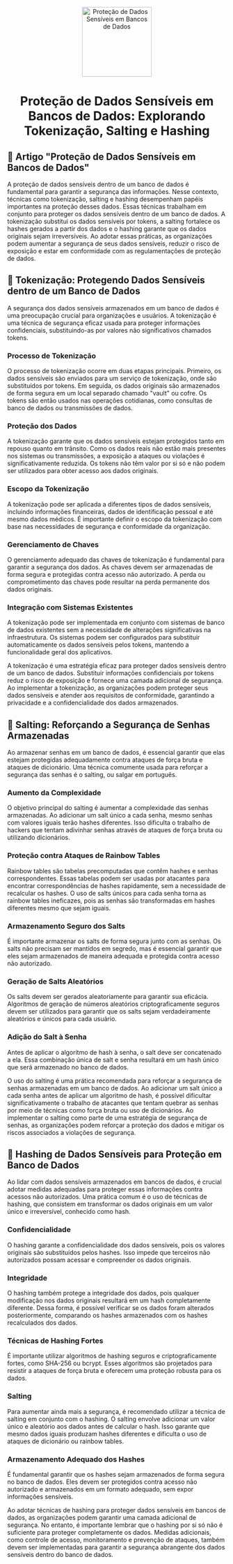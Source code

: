 <p align="center">
  <a href="SUA_URL_DE_IMAGEM">
    <img src="./images/guia.png" alt="Proteção de Dados Sensíveis em Bancos de Dados" width="160" height="160">
  </a>
  <h1 align="center">Proteção de Dados Sensíveis em Bancos de Dados: Explorando Tokenização, Salting e Hashing</h1>
</p>

## :dart: Artigo "Proteção de Dados Sensíveis em Bancos de Dados"

A proteção de dados sensíveis dentro de um banco de dados é fundamental para garantir a segurança das informações. Nesse contexto, técnicas como tokenização, salting e hashing desempenham papéis importantes na proteção desses dados. Essas técnicas trabalham em conjunto para proteger os dados sensíveis dentro de um banco de dados. A tokenização substitui os dados sensíveis por tokens, a salting fortalece os hashes gerados a partir dos dados e o hashing garante que os dados originais sejam irreversíveis. Ao adotar essas práticas, as organizações podem aumentar a segurança de seus dados sensíveis, reduzir o risco de exposição e estar em conformidade com as regulamentações de proteção de dados.

## :dart: Tokenização: Protegendo Dados Sensíveis dentro de um Banco de Dados

A segurança dos dados sensíveis armazenados em um banco de dados é uma preocupação crucial para organizações e usuários. A tokenização é uma técnica de segurança eficaz usada para proteger informações confidenciais, substituindo-as por valores não significativos chamados tokens.

### Processo de Tokenização

O processo de tokenização ocorre em duas etapas principais. Primeiro, os dados sensíveis são enviados para um serviço de tokenização, onde são substituídos por tokens. Em seguida, os dados originais são armazenados de forma segura em um local separado chamado "vault" ou cofre. Os tokens são então usados nas operações cotidianas, como consultas de banco de dados ou transmissões de dados.

### Proteção dos Dados

A tokenização garante que os dados sensíveis estejam protegidos tanto em repouso quanto em trânsito. Como os dados reais não estão mais presentes nos sistemas ou transmissões, a exposição a ataques ou violações é significativamente reduzida. Os tokens não têm valor por si só e não podem ser utilizados para obter acesso aos dados originais.

### Escopo da Tokenização

A tokenização pode ser aplicada a diferentes tipos de dados sensíveis, incluindo informações financeiras, dados de identificação pessoal e até mesmo dados médicos. É importante definir o escopo da tokenização com base nas necessidades de segurança e conformidade da organização.

### Gerenciamento de Chaves

O gerenciamento adequado das chaves de tokenização é fundamental para garantir a segurança dos dados. As chaves devem ser armazenadas de forma segura e protegidas contra acesso não autorizado. A perda ou comprometimento das chaves pode resultar na perda permanente dos dados originais.

### Integração com Sistemas Existentes

A tokenização pode ser implementada em conjunto com sistemas de banco de dados existentes sem a necessidade de alterações significativas na infraestrutura. Os sistemas podem ser configurados para substituir automaticamente os dados sensíveis pelos tokens, mantendo a funcionalidade geral dos aplicativos.

A tokenização é uma estratégia eficaz para proteger dados sensíveis dentro de um banco de dados. Substituir informações confidenciais por tokens reduz o risco de exposição e fornece uma camada adicional de segurança. Ao implementar a tokenização, as organizações podem proteger seus dados sensíveis e atender aos requisitos de conformidade, garantindo a privacidade e a confidencialidade dos dados armazenados.

## :dart: Salting: Reforçando a Segurança de Senhas Armazenadas

Ao armazenar senhas em um banco de dados, é essencial garantir que elas estejam protegidas adequadamente contra ataques de força bruta e ataques de dicionário. Uma técnica comumente usada para reforçar a segurança das senhas é o salting, ou salgar em português.

### Aumento da Complexidade

O objetivo principal do salting é aumentar a complexidade das senhas armazenadas. Ao adicionar um salt único a cada senha, mesmo senhas com valores iguais terão hashes diferentes. Isso dificulta o trabalho de hackers que tentam adivinhar senhas através de ataques de força bruta ou utilizando dicionários.

### Proteção contra Ataques de Rainbow Tables

Rainbow tables são tabelas precomputadas que contêm hashes e senhas correspondentes. Essas tabelas podem ser usadas por atacantes para encontrar correspondências de hashes rapidamente, sem a necessidade de recalcular os hashes. O uso de salts únicos para cada senha torna as rainbow tables ineficazes, pois as senhas são transformadas em hashes diferentes mesmo que sejam iguais.

### Armazenamento Seguro dos Salts

É importante armazenar os salts de forma segura junto com as senhas. Os salts não precisam ser mantidos em segredo, mas é essencial garantir que eles sejam armazenados de maneira adequada e protegida contra acesso não autorizado.

### Geração de Salts Aleatórios

Os salts devem ser gerados aleatoriamente para garantir sua eficácia. Algoritmos de geração de números aleatórios criptograficamente seguros devem ser utilizados para garantir que os salts sejam verdadeiramente aleatórios e únicos para cada usuário.

### Adição do Salt à Senha

Antes de aplicar o algoritmo de hash à senha, o salt deve ser concatenado a ela. Essa combinação única de salt e senha resultará em um hash único que será armazenado no banco de dados.

O uso do salting é uma prática recomendada para reforçar a segurança de senhas armazenadas em um banco de dados. Ao adicionar um salt único a cada senha antes de aplicar um algoritmo de hash, é possível dificultar significativamente o trabalho de atacantes que tentam quebrar as senhas por meio de técnicas como força bruta ou uso de dicionários. Ao implementar o salting como parte de uma estratégia de segurança de senhas, as organizações podem reforçar a proteção dos dados e mitigar os riscos associados a violações de segurança.

## :dart: Hashing de Dados Sensíveis para Proteção em Banco de Dados

Ao lidar com dados sensíveis armazenados em bancos de dados, é crucial adotar medidas adequadas para proteger essas informações contra acessos não autorizados. Uma prática comum é o uso de técnicas de hashing, que consistem em transformar os dados originais em um valor único e irreversível, conhecido como hash.

### Confidencialidade

O hashing garante a confidencialidade dos dados sensíveis, pois os valores originais são substituídos pelos hashes. Isso impede que terceiros não autorizados possam acessar e compreender os dados originais.

### Integridade

O hashing também protege a integridade dos dados, pois qualquer modificação nos dados originais resultará em um hash completamente diferente. Dessa forma, é possível verificar se os dados foram alterados posteriormente, comparando os hashes armazenados com os hashes recalculados dos dados.

### Técnicas de Hashing Fortes

É importante utilizar algoritmos de hashing seguros e criptograficamente fortes, como SHA-256 ou bcrypt. Esses algoritmos são projetados para resistir a ataques de força bruta e oferecem uma proteção robusta para os dados.

### Salting

Para aumentar ainda mais a segurança, é recomendado utilizar a técnica de salting em conjunto com o hashing. O salting envolve adicionar um valor único e aleatório aos dados antes de calcular o hash. Isso garante que mesmo dados iguais produzam hashes diferentes e dificulta o uso de ataques de dicionário ou rainbow tables.

### Armazenamento Adequado dos Hashes

É fundamental garantir que os hashes sejam armazenados de forma segura no banco de dados. Eles devem ser protegidos contra acesso não autorizado e armazenados em um formato adequado, sem expor informações sensíveis.

Ao adotar técnicas de hashing para proteger dados sensíveis em bancos de dados, as organizações podem garantir uma camada adicional de segurança. No entanto, é importante lembrar que o hashing por si só não é suficiente para proteger completamente os dados. Medidas adicionais, como controle de acesso, monitoramento e prevenção de ataques, também devem ser implementadas para garantir a segurança abrangente dos dados sensíveis dentro do banco de dados.
